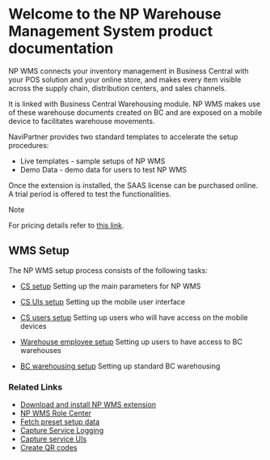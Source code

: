 # Welcome to the NP Warehouse Management System product documentation

NP WMS connects your inventory management in Business Central with your POS solution and your online store, and makes every item visible across the supply chain, distribution centers, and sales channels.

It is linked with Business Central Warehousing module. NP WMS makes use of these warehouse documents created on BC and are exposed on a mobile device to facilitates warehouse movements.

NaviPartner provides two standard templates to accelerate the setup procedures:

- Live templates - sample setups of NP WMS
- Demo Data - demo data for users to test NP WMS

Once the extension is installed, the SAAS license can be purchased online. A trial period is offered to test the functionalities.

> [!NOTE]
> For pricing details refer to [this link](https://www.navipartner.com/np-wms-pricing/).

## WMS Setup

The NP WMS setup process consists of the following tasks:

- [CS setup](./explanation/cs-setup.md)
    Setting up the main parameters for NP WMS

- [CS UIs setup](./howto/set-up-cs-uis.md)
    Setting up the mobile user interface

- [CS users setup](./howto/set-up-cs-users.md)
    Setting up users who will have access on the mobile devices

- [Warehouse employee setup](./howto/set-up-warehouse-users.md)
    Setting up users to have access to BC warehouses

- [BC warehousing setup](./howto/set-up-warehousing-bc.md)
    Setting up standard BC warehousing

### Related Links

- [Download and install NP WMS extension](./howto/Install-NP-WMS.md)
- [NP WMS Role Center](./explanation/role-center.md)
- [Fetch preset setup data](./howto/fetch-setup-data.md)
- [Capture Service Logging](./explanation/cs-logging.md)
- [Capture service UIs](./explanation/cs-uis.md)
- [Create QR codes](./howto/create-qr-codes.md)
